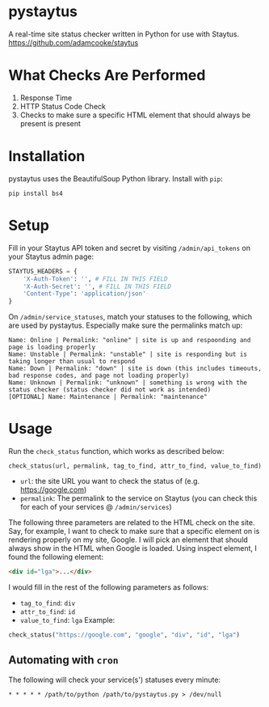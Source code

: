 # pystaytus
A real-time site status checker written in Python for use with Staytus. https://github.com/adamcooke/staytus
# What Checks Are Performed
1. Response Time
2. HTTP Status Code Check
3. Checks to make sure a specific HTML element that should always be present is present
# Installation
pystaytus uses the BeautifulSoup Python library. Install with `pip`:
```
pip install bs4
```
# Setup
Fill in your Staytus API token and secret by visiting `/admin/api_tokens` on your Staytus admin page:
```python
STAYTUS_HEADERS = {
    'X-Auth-Token': '', # FILL IN THIS FIELD
    'X-Auth-Secret': '', # FILL IN THIS FIELD
    'Content-Type': 'application/json'
}
```
On `/admin/service_statuses`, match your statuses to the following, which are used by pystaytus. Especially make sure the permalinks match up:
```
Name: Online | Permalink: "online" | site is up and respoonding and page is loading properly
Name: Unstable | Permalink: "unstable" | site is responding but is taking longer than usual to respond
Name: Down | Permalink: "down" | site is down (this includes timeouts, bad response codes, and page not loading properly)
Name: Unknown | Permalink: "unknown" | something is wrong with the status checker (status checker did not work as intended)
[OPTIONAL] Name: Maintenance | Permalink: "maintenance"
```
# Usage
Run the `check_status` function, which works as described below:
```
check_status(url, permalink, tag_to_find, attr_to_find, value_to_find)
```
- `url`: the site URL you want to check the status of (e.g. https://google.com)
- `permalink`: The permalink to the service on Staytus (you can check this for each of your services @ `/admin/services`)

The following three parameters are related to the HTML check on the site. Say, for example, I want to check to make sure that a specific element on is rendering properly on my site, Google. I will pick an element that should always show in the HTML when Google is loaded. Using inspect element, I found the following element:
```html
<div id="lga">...</div>
```
I would fill in the rest of the following parameters as follows:
- `tag_to_find`: `div`
- `attr_to_find`: `id`
- `value_to_find`: `lga`
Example:
```python
check_status("https://google.com", "google", "div", "id", "lga")
```
## Automating with `cron`
The following will check your service(s') statuses every minute:
```
* * * * * /path/to/python /path/to/pystaytus.py > /dev/null
```
